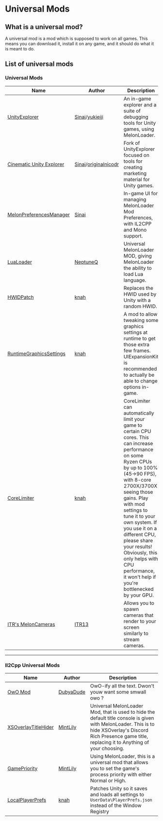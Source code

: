 # Universal Mods

## What is a universal mod?

A universal mod is a mod which is supposed to work on all games. This means you can download it, install it on any game, and it should do what it is meant to do.

## List of universal mods

### Universal Mods

| Name                                                                                 | Author                                                                                    | Description                                                                                                                                                                                                                                                                                                                                                                                                       |
| ------------------------------------------------------------------------------------ | ----------------------------------------------------------------------------------------- | ----------------------------------------------------------------------------------------------------------------------------------------------------------------------------------------------------------------------------------------------------------------------------------------------------------------------------------------------------------------------------------------------------------------- |
| [UnityExplorer](https://github.com/yukieiji/UnityExplorer)                           | [Sinai](https://github.com/sinai-dev)/[yukieiji](https://github.com/yukieiji)             | An in-game explorer and a suite of debugging tools for Unity games, using MelonLoader.                                                                                                                                                                                                                                                                                                                            |
| [Cinematic Unity Explorer](https://github.com/originalnicodr/CinematicUnityExplorer) | [Sinai](https://github.com/sinai-dev)/[originalnicodr](https://github.com/originalnicodr) | Fork of UnityExplorer focused on tools for creating marketing material for Unity games.                                                                                                                                                                                                                                                                                                                           |
| [MelonPreferencesManager](https://github.com/Bluscream/MelonPreferencesManager)      | [Sinai](https://github.com/sinai-dev)                                                     | In-game UI for managing MelonLoader Mod Preferences, with IL2CPP and Mono support.                                                                                                                                                                                                                                                                                                                                |
| [LuaLoader](https://github.com/NeptuneQ/LuaLoader/releases)                          | [NeptuneQ](https://github.com/NeptuneQ)                                                   | Universal MelonLoader MOD, giving MelonLoader the ability to load Lua language.                                                                                                                                                                                                                                                                                                                                   |
| [HWIDPatch](https://github.com/knah/ML-UniversalMods/releases)                       | [knah](https://github.com/knah)                                                           | Replaces the HWID used by Unity with a random HWID.                                                                                                                                                                                                                                                                                                                                                               |
| [RuntimeGraphicsSettings](https://github.com/knah/ML-UniversalMods/releases)         | [knah](https://github.com/knah)                                                           | A mod to allow tweaking some graphics settings at runtime to get those extra few frames. UIExpansionKit is recommended to actually be able to change options in-game.                                                                                                                                                                                                                                             |
| [CoreLimiter](https://github.com/knah/ML-UniversalMods/releases)                     | [knah](https://github.com/knah)                                                           | CoreLimiter can automatically limit your game to certain CPU cores. This can increase performance on some Ryzen CPUs by up to 100% (45→90 FPS), with 8-core 2700X/3700X seeing those gains. Play with mod settings to tune it to your own system. If you use it on a different CPU, please share your results! Obviously, this only helps with CPU performance, it won't help if you're bottlenecked by your GPU. |
| [ITR's MelonCameras](https://github.com/ITR13/ITR-sMelonCameras/releases)            | [ITR13](https://github.com/ITR13)                                                         | Allows you to spawn cameras that render to your screen similarly to stream cameras.                                                                                                                                                                                                                                                                                                                               |

<hr>

### Il2Cpp Universal Mods

| Name                                                                                                 | Author                                    | Description                                                                                                                                                                                                   |
| ---------------------------------------------------------------------------------------------------- | ----------------------------------------- | ------------------------------------------------------------------------------------------------------------------------------------------------------------------------------------------------------------- |
| [OwO Mod](https://github.com/DubyaDude/OwO-Mod/releases)                                             | [DubyaDude](https://github.com/DubyaDude) | OwO-ify all the text. Dwon't youw want some smwall owo ?                                                                                                                                                      |
| [XSOverlayTitleHider](https://github.com/MintLily/XSOverlayTitleHider/releases)                      | [MintLily](https://github.com/MintLily)   | Universal MelonLoader Mod, that is used to hide the default title console is given with MelonLoader. This is to hide XSOverlay's Discord Rich Presence game title, replacing it to Anything of your choosing. |
| [GamePriority](https://github.com/MintLily/GamePriority/releases)                                    | [MintLily](https://github.com/MintLily)   | Using MelonLoader, this is a universal mod that allows you to set the game's process priority with either Normal or High.                                                                                     |
| [LocalPlayerPrefs](https://github.com/knah/ML-UniversalMods/releases)                  | [knah](https://github.com/knah)           | Patches Unity so it saves and loads all settings to `UserData\PlayerPrefs.json` instead of the Window Registry                                                                                                |
